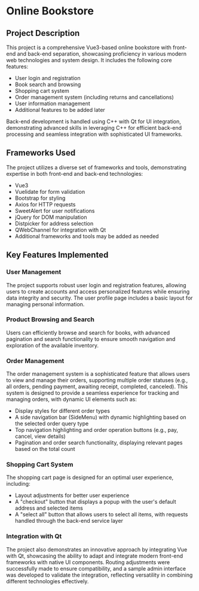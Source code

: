 # Online Bookstore

## Project Description
This project is a comprehensive Vue3-based online bookstore with front-end and back-end separation, showcasing proficiency in various modern web technologies and system design. It includes the following core features:
* User login and registration
* Book search and browsing
* Shopping cart system
* Order management system (including returns and cancellations)
* User information management
* Additional features to be added later

Back-end development is handled using C++ with Qt for UI integration, demonstrating advanced skills in leveraging C++ for efficient back-end processing and seamless integration with sophisticated UI frameworks.

## Frameworks Used
The project utilizes a diverse set of frameworks and tools, demonstrating expertise in both front-end and back-end technologies:
* Vue3
* Vuelidate for form validation
* Bootstrap for styling
* Axios for HTTP requests
* SweetAlert for user notifications
* jQuery for DOM manipulation
* Distpicker for address selection
* QWebChannel for integration with Qt
* Additional frameworks and tools may be added as needed

## Key Features Implemented

### User Management
The project supports robust user login and registration features, allowing users to create accounts and access personalized features while ensuring data integrity and security. The user profile page includes a basic layout for managing personal information.

### Product Browsing and Search
Users can efficiently browse and search for books, with advanced pagination and search functionality to ensure smooth navigation and exploration of the available inventory.

### Order Management
The order management system is a sophisticated feature that allows users to view and manage their orders, supporting multiple order statuses (e.g., all orders, pending payment, awaiting receipt, completed, canceled). This system is designed to provide a seamless experience for tracking and managing orders, with dynamic UI elements such as:
* Display styles for different order types
* A side navigation bar (SideMenu) with dynamic highlighting based on the selected order query type
* Top navigation highlighting and order operation buttons (e.g., pay, cancel, view details)
* Pagination and order search functionality, displaying relevant pages based on the total count

### Shopping Cart System
The shopping cart page is designed for an optimal user experience, including:
* Layout adjustments for better user experience
* A "checkout" button that displays a popup with the user's default address and selected items
* A "select all" button that allows users to select all items, with requests handled through the back-end service layer

### Integration with Qt
The project also demonstrates an innovative approach by integrating Vue with Qt, showcasing the ability to adapt and integrate modern front-end frameworks with native UI components. Routing adjustments were successfully made to ensure compatibility, and a sample admin interface was developed to validate the integration, reflecting versatility in combining different technologies effectively.